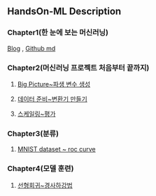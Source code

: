 ## HandsOn-ML Description

### Chapter1(한 눈에 보는 머신러닝)
<a href='https://bigdata-analyst.tistory.com/245'>Blog</a> , <a href='https://github.com/winston1214/HandsOn-ML/blob/master/Chapter1/Chapter1.md'>Github md</a>

### Chapter2(머신러닝 프로젝트 처음부터 끝까지)
1. <a href='https://bigdata-analyst.tistory.com/247'>Big Picture~파생 변수 생성</a>

2. <a href='https://bigdata-analyst.tistory.com/248'>데이터 준비~변환기 만들기</a>

3. <a href='https://bigdata-analyst.tistory.com/249'>스케일링~평가</a>

### Chapter3(분류)
1. <a href='https://bigdata-analyst.tistory.com/254'>MNIST dataset ~ roc curve</a>

### Chapter4(모델 훈련)
1. <a href='https://bigdata-analyst.tistory.com/259'>선형회귀~경사하강법</a>
